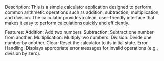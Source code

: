 Description:
This is a simple calculator application designed to perform common arithmetic operations such as addition, subtraction, multiplication, and division. The calculator provides a clean, user-friendly interface that makes it easy to perform calculations quickly and efficiently.

Features:
Addition: Add two numbers.
Subtraction: Subtract one number from another.
Multiplication: Multiply two numbers.
Division: Divide one number by another.
Clear: Reset the calculator to its initial state.
Error Handling: Displays appropriate error messages for invalid operations (e.g., division by zero).
